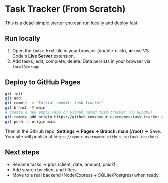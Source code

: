 # Task Tracker (From Scratch)

This is a dead-simple starter you can run locally and deploy fast.

## Run locally
1. Open the `index.html` file in your browser (double-click), **or** use VS Code's **Live Server** extension.
2. Add tasks, edit, complete, delete. Data persists in your browser via `localStorage`.

## Deploy to GitHub Pages
```bash
git init
git add .
git commit -m "Initial commit: task tracker"
git branch -M main
# create a new empty repo on GitHub named task-tracker (no README)
git remote add origin https://github.com/<your-username>/task-tracker.git
git push -u origin main
```
Then in the GitHub repo: **Settings → Pages → Branch: main (/root)** → Save.  
Your site will publish at `https://<your-username>.github.io/task-tracker/`.

## Next steps
- Rename tasks → jobs (client, date, amount, paid?)
- Add search by client and filters
- Move to a real backend (Node/Express + SQLite/Postgres) when ready.
